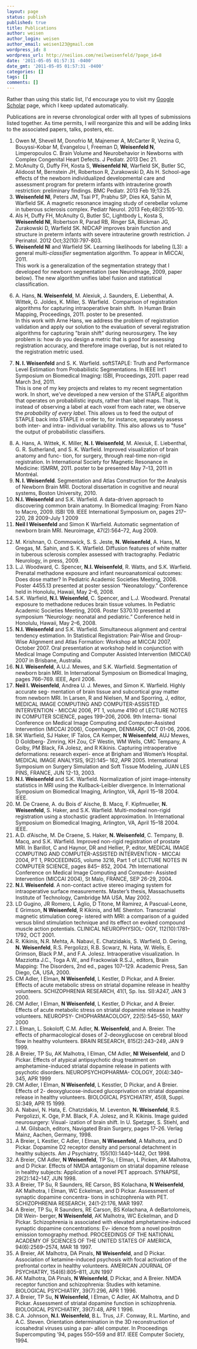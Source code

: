 ```yaml
---
layout: page
status: publish
published: true
title: Publications
author: weisen
author_login: weisen
author_email: weisen123@gmail.com
wordpress_id: 8
wordpress_url: http://neilios.com/neilweisenfeld/?page_id=8
date: '2011-05-05 01:57:31 -0400'
date_gmt: '2011-05-05 01:57:31 -0400'
categories: []
tags: []
comments: []
---
```

Rather than using this static list, I'd encourage you to visit my [Google
Scholar](http://scholar.google.com/citations?sortby=pubdate&hl=en&user=zMtjPvMAAAAJ) page, which I keep updated automatically.

Publications are in reverse chronological order with all types of submissions listed together. As time permits, I will reorganize this and will be adding links to the associated papers, talks, posters, etc.

<ol>
<li>Owen M, Shevell M, Donofrio M, Majnemer A, McCarter R, Vezina G, Bouyssi-Kobar M, Evangelou I, Freeman D, <strong>Weisenfeld N</strong>, Limperopoulos C. Brain Volume and Neurobehavior in Newborns with Complex Congenital Heart Defects. J Pediatr. 2013 Dec 21.</li>
<li>McAnulty G, Duffy FH, Kosta S, <strong>Weisenfeld NI</strong>, Warfield SK, Butler SC, Alidoost M, Bernstein JH, Robertson R, Zurakowski D, Als H. School-age effects of the newborn individualized developmental care and assessment program for preterm infants with intrauterine growth restriction: preliminary findings. BMC Pediatr.  2013 Feb 19;13:25.</li>
<li><strong>Weisenfeld NI</strong>, Peters JM, Tsai PT, Prabhu SP, Dies KA, Sahin M, Warfield SK. A magnetic resonance imaging study of cerebellar volume in tuberous sclerosis complex. Pediatr Neurol. 2013 Feb;48(2):105-10.</li>
<li>Als H, Duffy FH, McAnulty G, Butler SC, Lightbody L, Kosta S, <strong>Weisenfeld NI</strong>, Robertson R, Parad RB, Ringer SA, Blickman JG, Zurakowski D, Warfield SK. NIDCAP improves brain function and structure in preterm infants with severe intrauterine growth restriction. J Perinatol. 2012 Oct;32(10):797-803.</li>
<li><strong>Weisenfeld NI</strong> and Warfield SK. Learning likelihoods for labeling (L3): a general multi-<em>classifier</em> segmentation algorithm. To appear in MICCAI, 2011. 
<div class="explain">This work is a generalization of the segmentation strategy that I developed for newborn segmentation (see NeuroImage, 2009, paper below).  The new algorithm unifies label fusion and statistical classification.  
</div></li></p> 
<li>A. Hans, <strong>N. Weisenfeld</strong>, M. Alexiuk, J. Saunders, E. Liebenthal, A. Wittek, G. Joldes, K. Miller, S. Warfield. &nbsp;Comparison of registration algorithms for capturing intraoperative brain shift. &nbsp;In Human Brain Mapping, Proceedings, 2011. poster to be presented.
<div class="explain">In this work with Arne Hans, we address the problem of registration validation and apply our solution to the evaluation of several registration algorithms for capturing "brain shift" during neurosurgery.  The key problem is: how do you design a metric that is good for assessing registration accuracy, and therefore image overlap, but is not related to the registration metric used.</div></li></p>
<div id="isbi2011">
<li><strong>N. I. Weisenfeld</strong> and S. K. Warfield. softSTAPLE: Truth and Performance Level Estimation from Probabilistic Segmentations. In IEEE Int'l Symposium on Biomedical Imaging: ISBI, Proceedings, 2011. paper read March 3rd, 2011. 
<div class="explain">This is one of my key projects and relates to my recent segmentation work.  In short, we've developed a new version of the STAPLE algorithm that operates on probabilistic inputs, rather than label maps.  That is, instead of observing a label at each voxel from each rater, we observe the <em>probability of every label.</em> This allows us to feed the output of STAPLE back into STAPLE in order to, for instance, separately assess both inter- and intra- individual variability.  This also allows us to "fuse" the output of probabilistic classifiers.  
</div></li>
</div></p>
<li>A. Hans, A. Wittek, K. Miller, <strong>N. I. Weisenfeld</strong>, M. Alexiuk, E. Liebenthal, G. R. Sutherland, and S. K. Warfield. Improved visualization of brain anatomy and func- tion, for surgery, through real-time non-rigid registration. In International Society for Magnetic Resonance in Medicine: ISMRM, 2011. poster to be presented May 7&ndash;13, 2011 in Montr&eacute;al.</li>
<li><strong>N. I. Weisenfeld</strong>. Segmentation and Atlas Construction for the Analysis of Newborn Brain MRI. Doctoral dissertation in cognitive and neural systems, Boston University, 2010.</li>
<li><strong>N.I. Weisenfeld</strong> and S.K. Warfield.	A data-driven approach to discovering common brain anatomy. In Biomedical Imaging: From Nano to Macro, 2009. ISBI &rsquo;09. IEEE International Symposium on, pages 217&ndash;220, 28 2009-July 1 2009</li>
<div id="ni2009">
<li><strong>Neil I Weisenfeld</strong> and Simon K Warfield. Automatic segmentation of newborn brain MRI. Neuroimage, 47(2):564&ndash;72, Aug 2009. 
</li>
</div></p>
<li>M. Krishnan, O. Commowick, S. S. Jeste, <strong>N. Weisenfeld</strong>, A. Hans, M. Gregas, M. Sahin, and S. K. Warfield. Diffusion features of white matter in tuberous sclerosis complex assessed with tractography. Pediatric Neurology, in press, 2009.</li>
<li>L.J. Woodward, C. Spencer, <strong>N.I. Weisenfeld</strong>, R. Watts, and S.K. Warfield. Prenatal methadone exposure and infant neuroanatomical outcomes: Does dose matter? In Pediatric Academic Societies Meeting, 2008.	Poster 4455.13 presented at poster session &ldquo;Neonatology.&rdquo; Conference held in Honolulu, Hawaii, May 2&ndash;6, 2008.</li>
<li>S.K. Warfield, <strong>N.I. Weisenfeld</strong>, C. Spencer, and L.J. Woodward. Prenatal exposure to methadone reduces brain tissue volumes. In Pediatric Academic Societies Meeting, 2008. Poster 5370.10 presented at symposium &ldquo;Neurology: neonatal and pediatric.&rdquo; Conference held in Honolulu, Hawaii, May 2&ndash;6, 2008.</li>
<li><strong>N.I. Weisenfeld</strong> and S.K. Warfield.	Simultaneous alignment and central tendency estimation.	In Statistical Registration: Pair-Wise and Group-Wise Alignment and Atlas Formation: Workshop at MICCAI 2007, October 2007.	Oral presentation at workshop held in conjunction with Medical Image Computing and Computer Assisted Intervention (MICCAI) 2007 in Brisbane, Australia.</li>
<li><strong>N.I. Weisenfeld</strong>, A.U.J. Mewes, and S.K. Warfield. Segmentation of newborn brain MRI. In International Symposium on Biomedical Imaging, pages 766&ndash;769. IEEE, April 2006.</li>
<li><strong>Neil I. Weisenfeld</strong>, Andrea U. J. Mewes, and Simon K. Warfield. Highly accurate seg- mentation of brain tissue and subcortical gray matter from newborn MRI. In Larsen, R and Nielsen, M and Sporring, J, editor, MEDICAL IMAGE COMPUTING AND COMPUTER-ASSISTED INTERVENTION - MICCAI 2006, PT 1, volume 4190 of LECTURE NOTES IN COMPUTER SCIENCE, pages 199&ndash;206, 2006.	9th Interna- tional Conference on Medical Image Computing and Computer-Assisted Intervention (MICCAI 2006), Copenhagen, DENMARK, OCT 01-06, 2006.</li>
<li>SK Warfield, SJ Haker, IF Talos, CA Kemper, <strong>N Weisenfeld</strong>, AUJ Mewes, D Goldberg- Zimring, KH Zou, CF Westin, WM Wells, CMC Tempany, A Golby, PM Black, FA Jolesz, and R Kikinis.	Capturing intraoperative deformations: research experi- ence at Brigham and Women&rsquo;s Hospital.	MEDICAL IMAGE ANALYSIS, 9(2):145&ndash; 162, APR 2005.	International Symposium on Surgery Simulation and Soft Tissue Modeling, JUAN LES PINS, FRANCE, JUN 12-13, 2003.</li>
<li><strong>N.I. Weisenfeld</strong> and S.K. Warfield. Normalization of joint image-intensity statistics in MRI using the Kullback-Leibler divergence. In International Symposium on Biomedical Imaging, Arlington, VA, April 15&ndash;18 2004. IEEE.</li>
<li>M. De Craene, A. du Bois d&rsquo; Aische, B. Macq, F. Kipfmueller, <strong>N. Weisenfeld</strong>, S. Haker, and S.K. Warfield.	Multi-modeal non-rigid registration using a stochastic gradient approximation.	In International Symposium on Biomedical Imaging, Arlington, VA, April 15&ndash;18 2004. IEEE.</li>
<li>A.D. d&rsquo;Aische, M. De Craene, S. Haker, <strong>N. Weisenfeld</strong>, C. Tempany, B. Macq, and S.K. Warfield. Improved non-rigid registration of prostate MRI. In Barillot, C and Haynor, DR and Hellier, P, editor, MEDICAL IMAGE COMPUTING AND COMPUTER-ASSISTED INTERVENTION - MICCAI 2004, PT 1, PROCEEDINGS, volume 3216, Part 1 of LECTURE NOTES IN COMPUTER SCIENCE, pages 845&ndash; 852, 2004. 7th International Conference on Medical Image Computing and Computer- Assisted Intervention (MICCAI 2004), St Malo, FRANCE, SEP 26-29, 2004.</li>
<li><strong>N.I. Weisenfeld</strong>. A non-contact active stereo imaging system for intraoperative surface measurements. Master&rsquo;s thesis, Massachusetts Institute of Technology, Cambridge MA USA, May 2002.</li>
<li>LD Gugino, JR Romero, L Aglio, D Titone, M Ramirez, A Pascual-Leone, E Grimson, <strong>N Weisenfeld</strong>, R Kikinis, and ME Shenton. Transcranial magnetic stimulation coreg- istered with MRI: a comparison of a guided versus blind stimulation technique and its effect on evoked compound muscle action potentials. CLINICAL NEUROPHYSIOL- OGY, 112(10):1781&ndash;1792, OCT 2001.</li>
<li>R. Kikinis, N.R. Mehta, A. Nabavi, E. Chatzidakis, S. Warfield, D. Gering, <strong>N. Weisenfeld</strong>, R.S. Pergolizzi, R.B. Scwarz, N. Hata, W. Wells, E. Grimson, Black P.M., and F.A. Jolesz. Intraoperative visualization. In Mazziotta J.C., Toga A.W., and Frackowiak&nbsp;R.S.J., editors, Brain Mapping: The Disorders, 2nd ed., pages 107&ndash;129. Academic Press, San Diego, CA, USA, 2000.</li>
<li>CM Adler, I Elman, <strong>N Weisenfeld</strong>, L Kestler, D Pickar, and A Breier. Effects of acute metabolic stress on striatal dopamine release in healthy volunteers. SCHIZOPHRENIA RESEARCH, 41(1, Sp. Iss. SI):A247, JAN 3 2000.</li>
<li>CM Adler, I Elman, <strong>N Weisenfeld</strong>, L Kestler, D Pickar, and A Breier. Effects of acute metabolic stress on striatal dopamine release in healthy volunteers.	NEUROPSY- CHOPHARMACOLOGY, 22(5):545&ndash;550, MAY 2000</li>
<li>I. Elman, L. Sokoloff, C.M. Adler, <strong>N. Weisenfeld</strong>, and A. Breier.	The effects of pharmacological doses of 2-deoxyglucose on cerebral blood flow in healthy volunteers. BRAIN RESEARCH, 815(2):243&ndash;249, JAN 9 1999.</li>
<li>A Breier, TP Su, AK Malhotra, I Elman, CM Adler, <strong>NI Weisenfeld</strong>, and D Pickar. Effects of atypical antipsychotic drug treatment on amphetamine-induced striatal dopamine release in patients with psychotic disorders.	NEUROPSYCHOPHARMA- COLOGY, 20(4):340&ndash;345, APR 1999</li>
<li>CM Adler, I Elman, <strong>N Weisenfeld</strong>, L Kesstler, D Pickar, and A Breier. Effects of 2- deoxyglucose-induced glucoprivation on striatal dopamine release in healthy volunteers. BIOLOGICAL PSYCHIATRY, 45(8, Suppl. S):349, APR 15 1999.</li>
<li>A. Nabavi, N. Hata, E. Chatzidakis, M. Leventon, <strong>N. Weisenfeld</strong>, R.S. Pergolizzi, K. Oge, P.M. Black, F.A. Jolesz, and R. Kikinis. Image guided neurosurgery: Visual- ization of brain shift. In U. Spetzger, S. Stiehl, and J. M. Gilsbach, editors, Navigated Brain Surgery, pages 17&ndash;26. Verlag Mainz, Aachen, Germany, 1998.</li>
<li>A Breier, L Kestler, C Adler, I Elman, <strong>N Wiesenfeld</strong>, A Malhotra, and D Pickar. Dopamine D2 receptor density and personal detachment in healthy subjects.	Am J Psychiatry, 155(10):1440&ndash;1442, Oct 1998.</li>
<li>A Breier, CM Adler, <strong>N Weisenfeld</strong>, TP Su, I Elman, L Picken, AK Malhotra, and D Pickar.	Effects of NMDA antagonism on striatal dopamine release in healthy subjects: Application of a novel PET approach.	SYNAPSE, 29(2):142&ndash;147, JUN 1998.</li>
<li>A Breier, TP Su, R Saunders, RE Carson, BS Kolachana, <strong>N Weisenfeld</strong>, AK Malhotra, I Elman, WC Eckelman, and D Pickar. Assessment of synaptic dopamine concentra- tions in schizophrenia with PET. SCHIZOPHRENIA RESEARCH, 24(1-2):176, MAR 1997.</li>
<li>A Breier, TP Su, R Saunders, RE Carson, BS Kolachana, A deBartolomeis, DR Wein- berger, <strong>N Weisenfeld</strong>, AK Malhotra, WC Eckelman, and D Pickar. Schizophrenia is associated with elevated amphetamine-induced synaptic dopamine concentrations: Ev- idence from a novel positron emission tomography method. PROCEEDINGS OF THE NATIONAL ACADEMY OF SCIENCES OF THE UNITED STATES OF AMERICA, 94(6):2569&ndash;2574, MAR 18 1997.</li>
<li>A Breier, AK Malhotra, DA Pinals, <strong>NI Weisenfeld</strong>, and D Pickar.	Association of ketamine-induced psychosis with focal activation of the prefrontal cortex in healthy volunteers. AMERICAN JOURNAL OF PSYCHIATRY, 154(6):805&ndash;811, JUN 1997</li>
<li>AK Malhotra, DA Pinals, <strong>N Weisenfeld</strong>, D Pickar, and A Breier.	NMDA receptor function and schizophrenia: Studies with ketamine.	BIOLOGICAL PSYCHIATRY, 39(7):296, APR 1 1996.</li>
<li>A Breier, TP Su, <strong>N Weisenfeld</strong>, I Elman, C Adler, AK Malhotra, and D Pickar. Assessment of striatal dopamine function in schizophrenia.	BIOLOGICAL PSYCHIATRY, 39(7):48, APR 1 1996.</li>
<li>C.A. Johnson, <strong>N.I. Weisenfeld</strong>, B.L. Trus, J.F. Conway, R.L. Martino, and A.C. Steven. Orientation determination in the 3D reconstruction of icosahedral viruses using a par- allel computer. In Proceedings Supercomputing &rsquo;94, pages 550&ndash;559 and 817. IEEE Computer Society, 1994.</li><br />
</ol><br />
